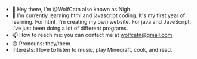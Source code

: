 - 👋 Hey there, I’m @WolfCatn also known as Nigh.
- 🌱 I’m currently learning html and javascript coding. It's my first year of learning. For html, I'm creating my own website. For java and JaveScript, I've just been doing a lot of different programs.
- 📫 How to reach me: you can contact me at wolfcatn@gmail.com
- 😄 Pronouns: they/them
- Interests: I love to listen to music, play Minecraft, cook, and read.

<!---
WolfCatn/WolfCatn is a ✨ special ✨ repository because its `README.md` (this file) appears on your GitHub profile.
You can click the Preview link to take a look at your changes.
--->
